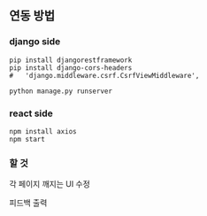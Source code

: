 ## 연동 방법


### django side
```
pip install djangorestframework
pip install django-cors-headers
#   'django.middleware.csrf.CsrfViewMiddleware',

python manage.py runserver
```

### react side

```
npm install axios
npm start
```

### 할 것

각 페이지 깨지는 UI 수정

피드백 출력
